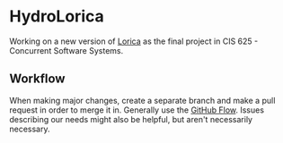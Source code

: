 # HydroLorica
Working on a new version of [Lorica](https://github.com/arnaudtemme/lorica) as the final project in CIS 625 - Concurrent Software Systems.

## Workflow
When making major changes, create a separate branch and make a pull request in order to merge it in. Generally use the [GitHub Flow](https://guides.github.com/introduction/flow/). Issues describing our needs might also be helpful, but aren't necessarily necessary.